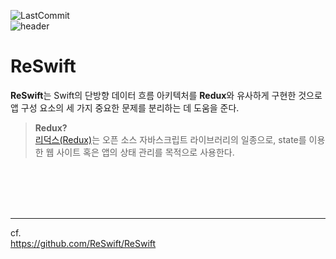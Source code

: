 ![LastCommit](https://img.shields.io/github/last-commit/haanwave/reswift-learning?color=3182F6) <br>
![header](https://capsule-render.vercel.app/api?type=waving&color=gradient&height=200&text=Let's%20learn%20ReSwift%20!&fontSize=45&fontColor=ffffff)

# ReSwift
**ReSwift**는 Swift의 단방향 데이터 흐름 아키텍처를 **Redux**와 유사하게 구현한 것으로 앱 구성 요소의 세 가지 중요한 문제를 분리하는 데 도움을 준다.
> **Redux?**<br>
> <a href="https://github.com/reduxjs/redux">리덕스(Redux)</a>는 오픈 소스 자바스크립트 라이브러리의 일종으로, state를 이용한 웹 사이트 혹은 앱의 상태 관리를 목적으로 사용한다.

<br>
<br>
<br>
<br>

***
cf.<br>
https://github.com/ReSwift/ReSwift
